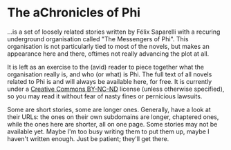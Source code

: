 The aChronicles of Phi
======================

...is a set of loosely related stories written by Félix Saparelli
with a recuring underground organisation called "The Messengers
of Phi". This organisation is not particularly tied to most of the
novels, but makes an appearance here and there, oftimes not really
advancing the plot at all.

It is left as an exercise to the (avid) reader to piece together
what the organisation really is, and who (or what) is Phi. The
full text of all novels related to Phi is and will always be available
here, for free. It is currently under a [Creative Commons BY-NC-ND][1]
license (unless otherwise specified), so you may read it without fear
of nasty fines or pernicious lawsuits.

Some are short stories, some are longer ones. Generally, have a look at
their URLs: the ones on their own subdomains are longer, chaptered ones, while
the ones here are shorter, all on one page. Some stories may not be available
yet. Maybe I'm too busy writing them to put them up, maybe I haven't written
enough. Just be patient; they'll get there.

[1]: http://creativecommons.org/licenses/by-nc-nd/3.0/
